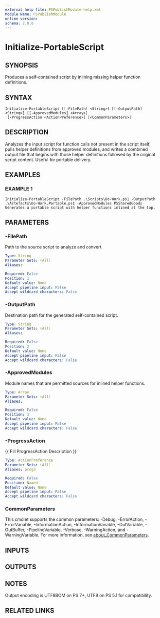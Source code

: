 ```yaml
---
external help file: PSPublishModule-help.xml
Module Name: PSPublishModule
online version:
schema: 2.0.0
---
```


# Initialize-PortableScript

## SYNOPSIS
Produces a self-contained script by inlining missing helper function definitions.

## SYNTAX

```
Initialize-PortableScript [[-FilePath] <String>] [[-OutputPath] <String>] [[-ApprovedModules] <Array>]
 [-ProgressAction <ActionPreference>] [<CommonParameters>]
```

## DESCRIPTION
Analyzes the input script for function calls not present in the script itself, pulls helper
definitions from approved modules, and writes a combined output file that begins with those
helper definitions followed by the original script content.
Useful for portable delivery.

## EXAMPLES

### EXAMPLE 1
```
Initialize-PortableScript -FilePath .\Scripts\Do-Work.ps1 -OutputPath .\Artefacts\Do-Work.Portable.ps1 -ApprovedModules PSSharedGoods
Generates a portable script with helper functions inlined at the top.
```

## PARAMETERS

### -FilePath
Path to the source script to analyze and convert.

```yaml
Type: String
Parameter Sets: (All)
Aliases:

Required: False
Position: 1
Default value: None
Accept pipeline input: False
Accept wildcard characters: False
```

### -OutputPath
Destination path for the generated self-contained script.

```yaml
Type: String
Parameter Sets: (All)
Aliases:

Required: False
Position: 2
Default value: None
Accept pipeline input: False
Accept wildcard characters: False
```

### -ApprovedModules
Module names that are permitted sources for inlined helper functions.

```yaml
Type: Array
Parameter Sets: (All)
Aliases:

Required: False
Position: 3
Default value: None
Accept pipeline input: False
Accept wildcard characters: False
```

### -ProgressAction
{{ Fill ProgressAction Description }}

```yaml
Type: ActionPreference
Parameter Sets: (All)
Aliases: proga

Required: False
Position: Named
Default value: None
Accept pipeline input: False
Accept wildcard characters: False
```

### CommonParameters
This cmdlet supports the common parameters: -Debug, -ErrorAction, -ErrorVariable, -InformationAction, -InformationVariable, -OutVariable, -OutBuffer, -PipelineVariable, -Verbose, -WarningAction, and -WarningVariable. For more information, see [about_CommonParameters](http://go.microsoft.com/fwlink/?LinkID=113216).

## INPUTS

## OUTPUTS

## NOTES
Output encoding is UTF8BOM on PS 7+, UTF8 on PS 5.1 for compatibility.

## RELATED LINKS
